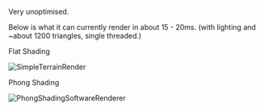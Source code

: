 Very unoptimised.

Below is what it can currently render in about 15 - 20ms. (with lighting and ~about 1200 triangles, single threaded.)

Flat Shading

![SimpleTerrainRender](https://github.com/user-attachments/assets/4321a610-de83-40d2-b3fa-4b53b03f0e90)

Phong Shading

![PhongShadingSoftwareRenderer](https://github.com/user-attachments/assets/31e197de-ba66-495a-b428-0c03b6a5cd0d)
